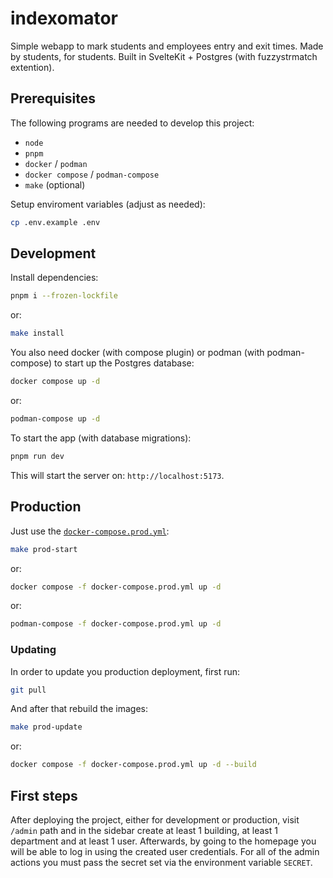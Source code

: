 # indexomator

Simple webapp to mark students and employees entry and exit times. Made by students, for students. Built in SvelteKit + Postgres (with fuzzystrmatch extention).

## Prerequisites

The following programs are needed to develop this project:

- `node`
- `pnpm`
- `docker` / `podman`
- `docker compose` / `podman-compose`
- `make` (optional)

Setup enviroment variables (adjust as needed):

```bash
cp .env.example .env
```

## Development

Install dependencies:

```bash
pnpm i --frozen-lockfile
```

or:

```bash
make install
```

You also need docker (with compose plugin) or podman (with podman-compose) to start up the Postgres database:

```bash
docker compose up -d
```

or:

```bash
podman-compose up -d
```

To start the app (with database migrations):

```bash
pnpm run dev
```

This will start the server on: `http://localhost:5173`.

## Production

Just use the [`docker-compose.prod.yml`](docker-compose.prod.yml):

```bash
make prod-start
```

or:

```bash
docker compose -f docker-compose.prod.yml up -d
```

or:

```bash
podman-compose -f docker-compose.prod.yml up -d
```

### Updating

In order to update you production deployment, first run:

```bash
git pull
```

And after that rebuild the images:

```bash
make prod-update
```

or:

```bash
docker compose -f docker-compose.prod.yml up -d --build
```

## First steps

After deploying the project, either for development or production, visit `/admin` path and in the sidebar create at least 1 building, at least 1 department and at least 1 user. Afterwards, by going to the homepage you will be able to log in using the created user credentials. For all of the admin actions you must pass the secret set via the environment variable `SECRET`.
